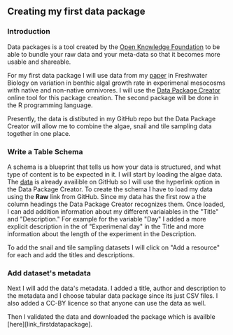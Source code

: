 ## Creating my first data package
### Introduction 
Data packages is a tool created by the [Open Knowledge Foundation][link_OKF] to be able to bundle your raw data and your meta-data so that it becomes more usable and shareable. 

For my first data package I will use data from my [paper][link_paper] in Freshwater Biology on variation in benthic algal growth rate in experimenal mesocosms with native and non-native omnivores. I will use the [Data Package Creator][link_DPC] online tool for this package creation. The second package will be done in the R programming language. 

Presently, the data is distibuted in my GitHub repo but the Data Package Creator will allow me to combine the algae, snail and tile sampling data together in one place. 

### Write a Table Schema
A schema is a blueprint that tells us how your data is structured, and what type of content is to be expected in it. I will start by loading the algae data. The [data][link_data] is already availible on GitHub so I will use the hyperlink option in the Data Package Creator. To create the schema I have to load my data using the **Raw** link from GitHub. Since my data has the first row a the column headings the Data Package Creator recognizes them. Once loaded, I can add addition information about my different variaiables in the "Title" and "Description." For example for the variable "Day" I added a more explicit description in the of "Experimenal day" in the Title and more information about the length of the experiment in the Description. 

To add the snail and tile sampling datasets I will click on "Add a resource" for each and add the titles and descriptions. 

### Add dataset's metadata
Next I will add the data's metadata. I added a title, author and description to the metadata and I choose tabular data package since its just CSV files. I also added a CC-BY licence so that anyone can use the data as well. 

Then I validated the data and downloaded the package which is availble [here][link_firstdatapackage]. 





[link_OKF]: https://okfn.org/
[link_paper]:https://onlinelibrary.wiley.com/doi/full/10.1111/fwb.13378
[link_data]:https://github.com/Monsauce/Origin-omnivory-and-stability/blob/master/Algae.csv
[link_DPC]:http://create.frictionlessdata.io/
